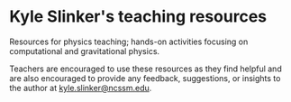 # Kyle Slinker's teaching resources
Resources for physics teaching; hands-on activities focusing on computational and gravitational physics.

Teachers are encouraged to use these resources as they find helpful and are also encouraged to provide any feedback, suggestions, or insights to the author at kyle.slinker@ncssm.edu.
